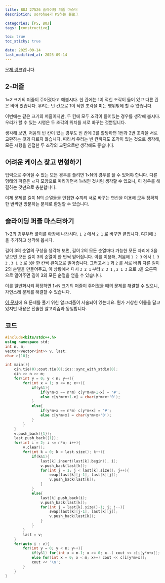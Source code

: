 ```yaml
---
title: BOJ 27526 슬라이딩 퍼즐 마스터
description: sorohue가 PS하는 블로그

categories: [PS, BOJ]
tags: [constructive]

toc: true
toc_sticky: true

date: 2025-09-14
last_modified_at: 2025-09-14
---
```


[문제 링크](https://boj.kr/27526)입니다.

## 2-퍼즐

1×2 크기의 퍼즐이 주어졌다고 해봅시다. 한 칸에는 1이 적힌 조각이 들어 있고 다른 칸은 비어 있습니다. 우리는 빈 칸으로 1이 적힌 조각을 미는 행위밖에 할 수 없습니다.

이번에는 같은 크기의 퍼즐이지만, 두 칸에 모두 조각이 들어있는 경우를 생각해 봅시다. 우리가 할 수 있는 시행은 두 조각의 위치를 서로 바꾸는 것뿐입니다.

생각해 보면, 처음의 빈 칸이 있는 경우도 빈 칸에 2를 할당하면 1번과 2번 조각을 서로 교환하는 것과 다르지 않습니다. 따라서 우리는 빈 칸까지도 조각이 있는 것으로 생각해, 모든 시행을 인접한 두 조각의 교환으로만 생각해도 좋습니다.

## 어려운 케이스 찾고 변형하기

입력으로 주어질 수 있는 모든 경우를 풀려면 1×N의 경우를 풀 수 있어야 합니다. 다른 형태의 퍼즐은 ㄹ자 모양으로 따라가면서 1×N인 것처럼 생각할 수 있으니, 이 경우를 해결하는 것만으로 충분합니다.

이제 문제를 길이 N의 순열들을 인접한 수끼리 서로 바꾸는 연산을 이용해 모두 정확히 한 번씩만 방문하는 문제로 환원할 수 있습니다.

## 슬라이딩 퍼즐 마스터하기

1×2의 경우부터 풀이를 확장해 나갑시다. `1 2` 에서 `2 1` 로 바꾸면 끝입니다. 여기에 `3` 을 추가하고 생각해 봅시다.

길이 3의 순열의 구성을 생각해 보면, 길이 2의 모든 순열마다 가능한 모든 자리에 3을 넣으면 모든 길이 3의 순열이 한 번씩 얻어집니다. 이를 이용해, 처음에 `1 2 3` 에서 `1 3 2` , `3 1 2` 로 `3`을 한 칸씩 왼쪽으로 밀어줍니다. 그러고서 `1` 과 `2` 를 서로 바꿔 다른 길이 2의 순열을 만들어주고, 이 상황에서 다시 `3 2 1` 부터 `2 3 1` , `2 1 3` 으로 `3`을 오른쪽으로 밀어주면 길이 3의 모든 순열을 얻을 수 있습니다.

이를 일반화시켜 확장하면 1×N 크기의 퍼즐이 주어졌을 때의 문제를 해결할 수 있으니, 자연스레 문제를 해결할 수 있습니다.

[이 문서](https://en.wikipedia.org/wiki/Steinhaus%E2%80%93Johnson%E2%80%93Trotter_algorithm)에 요 문제를 풀기 위한 알고리즘이 서술되어 있는데요. 뭔가 거창한 이름을 달고 있지만 내용은 전술한 알고리즘과 동일합니다.

## 코드

```cpp
#include<bits/stdc++.h>
using namespace std;
int n, m;
vector<vector<int>> v, last;
char c[10];

int main(){
    cin.tie(0);cout.tie(0);ios::sync_with_stdio(0);
    cin >> n >> m;
    for(int y = 0; y < n; y++){
        for(int x = 1; x <= m; x++){
            if(y&1){
                if(y*m+x == n*m) c[y*m+m+1-x] = '#';
                else c[y*m+m+1-x] = char(y*m+x+'0');
            }
            else{
                if(y*m+x == n*m) c[y*m+x] = '#';
                else c[y*m+x] = char(y*m+x+'0');
            }
        }
    }
    v.push_back({1});
    last.push_back({1});
    for(int i = 2; i <= n*m; i++){
        v.clear();
        for(int k = 0; k < last.size(); k++){
            if(k&1){
                last[k].insert(last[k].begin(), i);
                v.push_back(last[k]);
                for(int j = 1; j < last[k].size(); j++){
                    swap(last[k][j-1], last[k][j]);
                    v.push_back(last[k]);
                }
            }
            else{
                last[k].push_back(i);
                v.push_back(last[k]);
                for(int j = last[k].size()-1; j; j--){
                    swap(last[k][j-1], last[k][j]);
                    v.push_back(last[k]);
                }
            }
        }
        last = v;
    }
    for(auto i : v){
        for(int y = 0; y < n; y++){
            if(y&1) for(int x = m-1; x >= 0; x--) cout << c[i[y*m+x]];
            else for(int x = 0; x < m; x++) cout << c[i[y*m+x]];
            cout << '\n';
        }
    }
}
```
